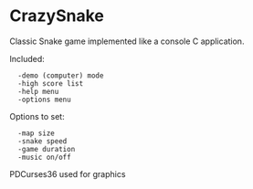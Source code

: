 # CrazySnake

Classic Snake game implemented like a console C application.

Included:

      -demo (computer) mode
      -high score list
      -help menu
      -options menu
  
Options to set:

      -map size
      -snake speed
      -game duration
      -music on/off
      

PDCurses36 used for graphics

